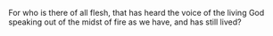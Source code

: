For who is there of all flesh, that has heard the voice of the living God speaking out of the midst of fire as we have, and has still lived?
